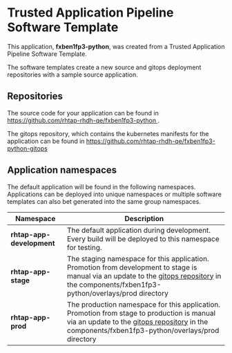 # Trusted Application Pipeline Software Template

This application, **fxben1fp3-python**, was created from a Trusted Application Pipeline Software Template.

The software templates create a new source and gitops deployment repositories with a sample source application. 

## Repositories

The source code for your application can be found in [https://github.com/rhtap-rhdh-qe/fxben1fp3-python ](https://github.com/rhtap-rhdh-qe/fxben1fp3-python ).
 
The gitops repository, which contains the kubernetes manifests for the application can be found in 
[https://github.com/rhtap-rhdh-qe/fxben1fp3-python-gitops ](https://github.com/rhtap-rhdh-qe/fxben1fp3-python-gitops ) 

## Application namespaces 

The default application will be found in the following namespaces. Applications can be deployed into unique namespaces or multiple software templates can also bet generated into the same group namespaces.  

|  Namespace   |  Description   |  
| -------- | -------- |   
| **rhtap-app-development** | The default application during development. Every build will be deployed to this namespace for testing. | 
| **rhtap-app-stage** | The staging namespace for this application. Promotion from development to stage is manual via an update to the [gitops repository](https://github.com/rhtap-rhdh-qe/fxben1fp3-python-gitops ) in the components/fxben1fp3-python/overlays/prod directory |  
| **rhtap-app-prod** | The production namespace for this application. Promotion from stage to production is manual via an update to the [gitops repository](https://github.com/rhtap-rhdh-qe/fxben1fp3-python-gitops ) in the components/fxben1fp3-python/overlays/prod directory | 
